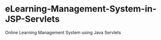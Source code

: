 # eLearning-Management-System-in-JSP-Servlets
Online Learning Management System using Java Servlets
